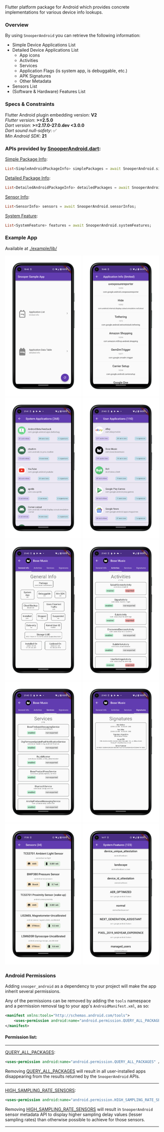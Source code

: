 Flutter platform package for Android which provides concrete implementations for various device info
lookups.

### Overview

By using `SnooperAndroid` you can retrieve the following information:

- Simple Device Applications List
- Detailed Device Applications List
    - App icons
    - Activities
    - Services
    - Application Flags (is system app, is debuggable, etc.)
    - APK Signatures
    - Other Metadata
- Sensors List
- (Software & Hardware) Features List
  
### Specs & Constraints  
Flutter Android plugin embedding version: **V2**  
*Flutter version*: **>=2.5.0**  
*Dart version*: **>=2.17.0-27.0.dev <3.0.0**  
*Dart sound null-safety*: ✅   
*Min Android SDK*: **21**  

### APIs provided by [SnooperAndroid.dart](./lib/snooper_android.dart):
[Simple Package Info](./lib/model/simple_android_package_info.dart):
```dart
List<SimpleAndroidPackageInfo> simplePackages = await SnooperAndroid.simplePackageInfos;
```

[Detailed Package Info](./lib/model/detailed_android_package_info.dart):
```dart
List<DetailedAndroidPackageInfo> detailedPackages = await SnooperAndroid.detailedPackageInfos;
```

[Sensor Info](./lib/model/sensors/sensor_info.dart):
```dart
List<SensorInfo> sensors = await SnooperAndroid.sensorInfos;
```

[System Feature](./lib/model/features/system_feature.dart):
```dart
List<SystemFeature> features = await SnooperAndroid.systemFeatures;
```

### Example App
Available at [./example/lib/](./example/lib/)  

<p float="left">
  <img src="docs/media/sample-home.png" width="250">
  <img src="docs/media/sample-packages-simple.png" width="250">
  <img src="docs/media/sample-system-packages.png" width="250">
  <img src="docs/media/sample-user-packages.png" width="250">
  <img src="docs/media/sample-package-general.png" width="250">
  <img src="docs/media/sample-package-activities.png" width="250">
  <img src="docs/media/sample-package-services.png" width="250">
  <img src="docs/media/sample-package-signatures.png" width="250">
  <img src="docs/media/sample-sensors.png" width="250">
  <img src="docs/media/sample-system-features.png" width="250">
</p>


### Android Permissions
Adding `snooper_android` as a dependency to your project will make the app inherit several permissions.

Any of the permissions can be removed by adding the `tools` namespace and a permission removal tag to your app's `AndroidManifest.xml`, as so:
```xml
<manifest xmlns:tools="http://schemas.android.com/tools">
    <uses-permission android:name="android.permission.QUERY_ALL_PACKAGES" tools:node="remove" />
</manifest>
```

#### Permission list:

<hr>

[QUERY_ALL_PACKAGES](https://developer.android.com/reference/android/Manifest.permission#QUERY_ALL_PACKAGES):
```xml
<uses-permission android:name="android.permission.QUERY_ALL_PACKAGES" />
```

Removing [QUERY_ALL_PACKAGES](https://developer.android.com/reference/android/Manifest.permission#QUERY_ALL_PACKAGES) will result in all user-installed apps disappearing from the results returned by the `SnooperAndroid` APIs.

<hr>

[HIGH_SAMPLING_RATE_SENSORS](https://developer.android.com/reference/android/Manifest.permission#HIGH_SAMPLING_RATE_SENSORS):
```xml
<uses-permission android:name="android.permission.HIGH_SAMPLING_RATE_SENSORS" />
```

Removing [HIGH_SAMPLING_RATE_SENSORS](https://developer.android.com/reference/android/Manifest.permission#HIGH_SAMPLING_RATE_SENSORS) will result in `SnooperAndroid` sensor metadata API to display higher sampling delay values (lesser sampling rates) than otherwise possible to achieve for those sensors.

<hr>